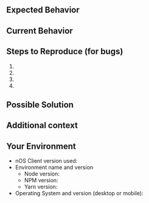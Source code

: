 <!--- If you're describing a bug, tell us what should happen -->
<!--- If you're suggesting a change/improvement, tell us how it should work -->
## Expected Behavior



<!--- If describing a bug, tell us what happens instead of the expected behavior -->
<!--- If suggesting a change/improvement, explain the difference from current behavior -->
## Current Behavior



<!--- Provide a link to a live example, or an unambiguous set of steps to -->
<!--- reproduce this bug. Include code to reproduce, if relevant -->
## Steps to Reproduce (for bugs)
1.
2.
3.
4.



<!--- Not obligatory, but suggest a fix/reason for the bug, -->
<!--- or ideas how to implement the addition or change -->
## Possible Solution



<!--- How has this issue affected you? What are you trying to accomplish? -->
<!--- Providing context helps us come up with a solution that is most useful in the real world -->
## Additional context



<!--- Include as many relevant details about the environment you experienced the bug in -->
## Your Environment
* nOS Client version used:
* Environment name and version
    * Node version:
    * NPM version:
    * Yarn version:
* Operating System and version (desktop or mobile):
